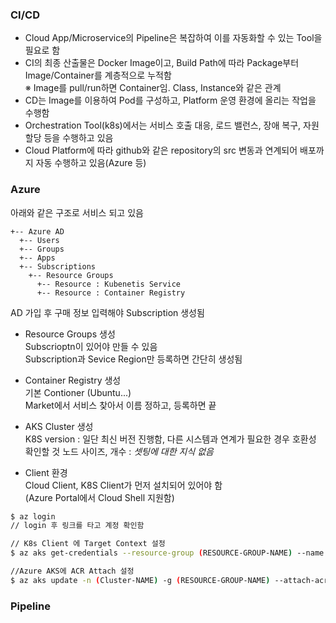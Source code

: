 
### CI/CD
- Cloud App/Microservice의 Pipeline은 복잡하여 이를 자동화할 수 있는 Tool을 필요로 함
- CI의 최종 산출물은 Docker Image이고, Build Path에 따라 Package부터 Image/Container를 계층적으로 누적함  
  ※ Image를 pull/run하면 Container임. Class, Instance와 같은 관계
- CD는 Image를 이용하여 Pod를 구성하고, Platform 운영 환경에 올리는 작업을 수행함
- Orchestration Tool(k8s)에서는 서비스 호출 대응, 로드 밸런스, 장애 복구, 자원 할당 등을 수행하고 있음
- Cloud Platform에 따라 github와 같은 repository의 src 변동과 연계되어 배포까지 자동 수행하고 있음(Azure 등)

### Azure
아래와 같은 구조로 서비스 되고 있음
```
+-- Azure AD
  +-- Users
  +-- Groups
  +-- Apps
  +-- Subscriptions
    +-- Resource Groups
      +-- Resource : Kubenetis Service
      +-- Resource : Container Registry
```
AD 가입 후 구매 정보 입력해야 Subscription 생성됨  

- Resource Groups 생성  
  Subscrioptn이 있어야 만들 수 있음  
  Subscription과 Sevice Region만 등록하면 간단히 생성됨
  
- Container Registry 생성  
  기본 Contioner (Ubuntu...)  
  Market에서 서비스 찾아서 이름 정하고, 등록하면 끝  
  
- AKS Cluster 생성  
  K8S version : 일단 최신 버전 진행함, 다른 시스템과 연계가 필요한 경우 호환성 확인할 것
  노드 사이즈, 개수 : *셋팅에 대한 지식 없음*

- Client 환경  
  Cloud Client, K8S Client가 먼저 설치되어 있어야 함  
  (Azure Portal에서 Cloud Shell 지원함)

```bash
$ az login
// login 후 링크를 타고 계정 확인함

// K8s Client 에 Target Context 설정
$ az aks get-credentials --resource-group (RESOURCE-GROUP-NAME) --name (Cluster-NAME)

//Azure AKS에 ACR Attach 설정
$ az aks update -n (Cluster-NAME) -g (RESOURCE-GROUP-NAME) --attach-acr (REGISTRY-NAME)
```

### Pipeline


